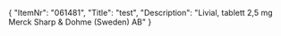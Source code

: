 {
  "ItemNr": "061481",
  "Title": "test",
  "Description": "Livial, tablett 2,5 mg Merck Sharp & Dohme (Sweden) AB"
}